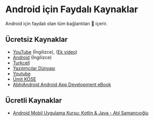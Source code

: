 # Android için Faydalı Kaynaklar <!-- omit in toc -->

Android için faydalı olan tüm bağlantıları 🔗 içerir.

## Ücretsiz Kaynaklar

- [YouTube](https://www.youtube.com/playlist?list=PLaoF-xhnnrRWHtmb8ZGmu8N4Wl2Zr26V7) (İngilizce), ([Ek video](https://www.youtube.com/playlist?list=PLSg_-k7KzeO9rDMhNPlASaGH1E8JVpgYN))
- [Android](https://developer.android.com/training/index.html) (İngilizce)
- [Turkcell](https://gelecegiyazanlar.turkcell.com.tr/konu/android)
- [Yazılımcılar Dünyası](http://www.yazilimcilardunyasi.com/p/mobil-programlama.html)
- [Youtube](https://www.youtube.com/playlist?list=PL9qDMO9EzLX25NTHm0q7svKLx__OZY8-e)
- [Ümit KÖSE](http://umiitkose.com/android/)
- [AbhiAndroid Android App Development eBook](https://drive.google.com/file/d/1yZz8-MFs8WYb192ONy8M1KN9gVG988mg/view?usp=sharing)

## Ücretli Kaynaklar

- [Android Mobil Uygulama Kursu: Kotlin & Java - Atıl Samancıoğlu](https://www.udemy.com/android-o-mobil-uygulama-dersi-kotlin-java/) 
